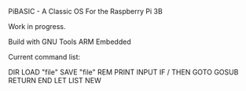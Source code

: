 PiBASIC - A Classic OS For the Raspberry Pi 3B

Work in progress.

Build with GNU Tools ARM Embedded

Current command list:

DIR
LOAD "file"
SAVE "file"
REM
PRINT
INPUT
IF / THEN
GOTO
GOSUB
RETURN
END
LET
LIST
NEW